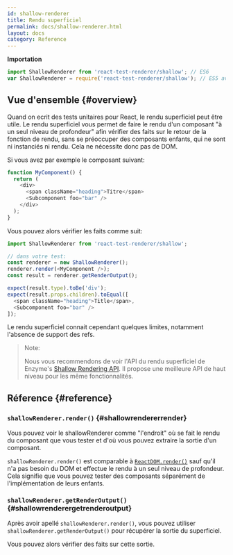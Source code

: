 ```yaml
---
id: shallow-renderer
title: Rendu superficiel
permalink: docs/shallow-renderer.html
layout: docs
category: Reference
---
```


**Importation**

```javascript
import ShallowRenderer from 'react-test-renderer/shallow'; // ES6
var ShallowRenderer = require('react-test-renderer/shallow'); // ES5 avec npm
```

## Vue d'ensemble {#overview}

Quand on ecrit des tests unitaires pour React, le rendu superficiel peut être utile. Le rendu superficiel vous permet de faire le rendu d'un composant "à un seul niveau de profondeur" afin vérifier des faits sur le retour de la fonction de rendu, sans se préoccuper des composants enfants, qui ne sont ni instanciés ni rendu. Cela ne nécessite donc pas de DOM.

Si vous avez par exemple le composant suivant:

```javascript
function MyComponent() {
  return (
    <div>
      <span className="heading">Titre</span>
      <Subcomponent foo="bar" />
    </div>
  );
}
```

Vous pouvez alors vérifier les faits comme suit:

```javascript
import ShallowRenderer from 'react-test-renderer/shallow';

// dans votre test:
const renderer = new ShallowRenderer();
renderer.render(<MyComponent />);
const result = renderer.getRenderOutput();

expect(result.type).toBe('div');
expect(result.props.children).toEqual([
  <span className="heading">Title</span>,
  <Subcomponent foo="bar" />
]);
```

Le rendu superficiel connait cependant quelques limites, notamment l'absence de support des refs.

> Note:
>
> Nous vous recommendons de voir l'API du rendu superficiel de Enzyme's [Shallow Rendering API](http://airbnb.io/enzyme/docs/api/shallow.html). Il propose une meilleure API de haut niveau pour les même fonctionnalités.

## Réference {#reference}

### `shallowRenderer.render()` {#shallowrendererrender}

Vous pouvez voir le shallowRenderer comme "l'endroit" où se fait le rendu du composant que vous tester et d'où vous pouvez extraire la sortie d'un composant.

`shallowRenderer.render()` est comparable à [`ReactDOM.render()`](/docs/react-dom.html#render) sauf qu'il n'a pas besoin du DOM et effectue le rendu à un seul niveau de profondeur. Cela signifie que vous pouvez tester des composants séparément de l'implémentation de leurs enfants.

### `shallowRenderer.getRenderOutput()` {#shallowrenderergetrenderoutput}

Après avoir apellé `shallowRenderer.render()`, vous pouvez utiliser `shallowRenderer.getRenderOutput()` pour récupérer la sortie du superficiel.

Vous pouvez alors vérifier des faits sur cette sortie.

